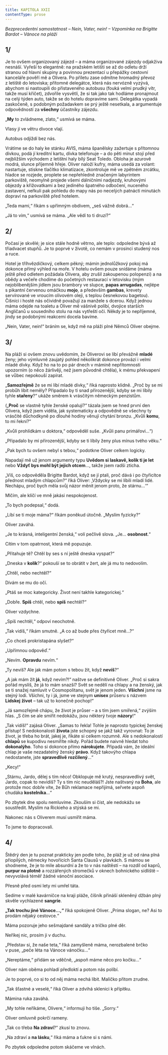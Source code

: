 ```yaml
---
title: KAPITOLA XXII
contentType: prose
---
```


_Bezprecedentní samostatnost – Nein, Vater, nein! – Vzpomínka na Brigitte Bardot – Vánoce na pláži_

## 1/

Je to ovšem organizovaný zájezd – a máma organizované zájezdy odjakživa nesnáší. Vyřeší to elegantně: na pražském letišti se až do odletu drží stranou od hlavní skupiny a povinnou prezentací u přepážky cestovní kanceláře pověří mě a Olivera. Po příletu zase odmítne hromadný převoz z letiště do letoviska; přítomné delegátce, která nás nervózně vyzývá, abychom si nastoupili do přistaveného autobusu (fouká velmi prudký vítr, takže musí křičet), zdvořile vysvětlí, že si tak jako tak hodláme pronajmout na celý týden auto, takže se do hotelu dopravíme sami. Delegátka vypadá zaskočeně, s podobným požadavkem se prý ještě nesetkala, a argumentuje odpovědností za **všechny** účastníky zájezdu.

„**My** to zvládneme, zlato,“ usmívá se máma.

Vlasy jí ve větru divoce vlají.

Autobus odjíždí bez nás.

Vrátíme se do haly ke stánku AVIS, máma španělsky zažertuje s přítomnou dívkou, podá jí kreditní kartu, dívka telefonuje – a do pěti minut stojí před nejbližším východem z letištní haly bílý Seat Toledo. Obloha je azurově modrá, slunce příjemně hřeje. Oliver naloží kufry, máma usedá za volant: nastartuje, stiskne tlačítko klimatizace, zkontroluje mě ve zpětném zrcátku, hladce se rozjede, proplete se nepřehledně značeným labyrintem parkoviště, neomylně projede všemi dálničními nadjezdy, kruhovými objezdy a křižovatkami a bez jediného špatného odbočení, nuceného zastavení, neřkuli pak pohledu do mapy nás po necelých patnácti minutách dopraví na parkoviště před hotelem.

„Teda mami,“ říkám s upřímným obdivem, „seš vážně dobrá…“

„Já to vím,“ usmívá se máma. „Ale vědí to ti druzí?“

## 2/

Počasí je skvělé; je sice stále hodně větrno, ale teplo: odpoledne bývá až třiadvacet stupňů. Je to poprvé v životě, co nemám v prosinci studený nos a ruce.

Hotel je tříhvězdičkový, celkem pěkný; mámin jednolůžkový pokoj má dokonce přímý výhled na moře. V hotelu ovšem pouze snídáme (máma ještě před odletem požádala Olivera, aby zrušil zakoupenou polopenzi) a na obědy a večeře chodíme do početných restaurací v letovisku (mým nejoblíbenějším jídlem jsou brambory ve slupce, **papas arrugadas**, nejlépe s pikantní červenou omáčkou **mojo**, a především **gambas**, krevety servírované ve vroucím olivovém oleji, s teplou česnekovou bagetou). Číšníci i hosté nás očividně považují za manžele s dcerou. Když jednou máma odejde na toaletu a Oliver mě vášnivě políbí, dvojice starších Angličanů u sousedního stolu na nás vytřeští oči. Někdy je to nepříjemné, jindy se podobnými reakcemi docela bavíme.

„Nein, Vater, nein!“ bráním se, když mě na pláži plné Němců Oliver obejme.

## 3/

Na pláži si ovšem znovu uvědomím, že Oliverovi se líbí převážně **mladé** ženy; jeho výmluvně zaujatý pohled několikrát dokonce provází i velmi mladé dívky. Když ho na to po pár dnech v mámině nepřítomnosti upozorním (o něco žárlivěji, než jsem původně chtěla), k mému překvapení se vůbec nepokouší zapírat.

„**Samozřejmě** že se mi líbí mladé dívky,“ říká naprosto klidně. „Proč by se mi probůh líbit neměly? Připadalo by ti snad přirozenější, kdyby se mi líbily tyhle **stařeny**?“ ukáže směrem k vrásčitým německým penzistům.

(„**Proč** se vlastně tyhle ženské opalují?“ tázala jsem se hned první den Olivera, když jsem viděla, jak systematicky a odpovědně se všechny ty vrásčité důchodkyně po dlouhé hodiny věnují chytání bronzu. „Kvůli **komu**, to mi řekni?“

„Kvůli prohlídkám u doktora,“ odpověděl suše. „Kvůli panu primářovi…“)

„Připadalo by mi přirozenější, kdyby se ti líbily ženy plus mínus tvého věku.“

„Pak bych tu ovšem nebyl s tebou,“ podotkne Oliver celkem logicky.

Napadají mě už jenom argumenty typu **Uvědom si laskavě, kolik ti je let** nebo **Vždyť bys mohl být jejich otcem**…, takže jsem radši zticha.

„Víš, co odpověděla Brigitte Bardot, když se jí ptali, proč dává i po čtyřicítce přednost mladým chlapcům?“ říká Oliver: ‚Vždycky se mi líbili mladí lidé. Nechápu, proč bych měla svůj názor měnit jenom proto, že stárnu…‘“

Mlčím, ale klíčí ve mně jakási nespokojenost.

„To bych podepsal,“ dodá.

„Líbí se ti moje máma?“ říkám poněkud útočně. „Myslím fyzicky?“

Oliver zaváhá.

„Je to krásná, inteligentní ženská,“ volí pečlivě slova. „Je… **oso­b­nost**.“

Cítím v tom opatrnost, která mě popuzuje.

„Přitahuje tě? Chtěl by ses s ní ještě dneska vyspat?“

„Dneska v **kolik**?“ pokouší se to obrátit v žert, ale já mu to nedovolím.

„Chtěl, nebo nechtěl?“

Dívám se mu do očí.

„Ptáš se moc kategoricky. Život není takhle kategorickej.“

„Dobře. **Spíš** chtěl, nebo **spíš** nechtěl?“

Oliver vzdychne.

„Spíš nechtěl,“ odpoví neochotně.

„Tak vidíš,“ říkám smutně. „A co až bude přes čtyřicet mně…?“

„Co chceš prokristapána slyšet?“

„Upřímnou odpověď.“

„Nevím. **Opravdu** nevím.“

„Ty nevíš? Ale jak mám potom s tebou žít, když **nevíš**?“

„A jak mám žít **já**, když nevím?!“ naštve se definitivně Oliver. „Proč si sakra pořád myslíš, že já to mám snazší? Svět se nedělí na chlapy a na ženský, jak se ti snažej namluvit v Cosmopolitanu, svět je jenom jeden. **Všichni** jsme na stejný lodi. Všichni, ty i já, jsme ve stejnym **unisex** průseru s názvem **Lidskej** **život** – tak už to konečně pochop!“

„Já samozřejmě chápu, že život je průser – a s tím jsem smířená,“ zvýším hlas. „S čím se ale smířit nedokážu, jsou některý tvoje **názory**!“

„Tak vidíš!“ zajásá Oliver. „Samas to řekla! Tohle je naprosto typickej ženskej přístup! S nedokonalostí **života** jste schopný se jakž takž vyrovnat: To je život, je třeba ho brát, jakej je, říkáte si celkem rozumně. Ale s nedokonalostí **chlapů** se kupodivu nesmíříte nikdy. Pořád budete naivně hledat toho **dokonalýho**. Toho si dokonce přímo **nárokujete**. Připadá vám, že ideální chlap je vaše nezadatelný ženský **právo**. Když takovýho chlapa nedostanete, jste **spravedlivě** **rozčilený**…“

„Kecy!“

„Stárnu, Jardo, dělej s tím něco! Obklopuje mě krutý, nespravedlivý svět, Jardo, copak to nevidíš? Ty s tím nic neuděláš?! Jste naštvaný na **Boha**, ale protože moc dobře víte, že Bůh reklamace nepřijímá, seřvete aspoň chudáka **kostelníka**…“

Po zbytek dne spolu nemluvíme. Zkouším si číst, ale nedokážu se soustředit. Myslím na Rickieho a stýská se mi.

Nakonec nás s Oliverem musí usmířit máma.

To jsme to dopracovali.

## 4/

Štědrý den je tu poznat prakticky jen podle toho, že pláž je už od rána plná přiopilých, německy hovořících Santa Clausů v plavkách. S mámou se shodneme, že je to mile absurdní a že to v nás naštěstí – na rozdíl od kaprů, **purpur na plotně** a rozzářených stromečků v oknech bohnického sídliště – nevyvolává téměř žádné vánoční asociace.

Přesně před osmi lety mi umřel táta.

Sedíme v malé kavárničce na kraji pláže, číšník přináší skleněný džbán plný skvěle vychlazené **sangríe**.

**„Tak trochu jiné Vánoce…,“** říká spokojeně Oliver. „Prima slogan, ne? Asi to prodám nějaký cestovce.“

Máma pozoruje jeho sešmajdané sandály a tričko plné děr.

Neříkej nic, prosím ji v duchu.

„Představ si, že naše teta,“ říká zamyšleně máma, nerozbalené brčko v puse, „peče léta na Vánoce vánočku…“

„Nereptáme,“ přidám se vděčně, „aspoň máme něco pro kočku…“

Oliver nám oběma pohladí předloktí a potom nás políbí.

Je to poprvé, co si to od něj máma nechá líbit. Maličko přitom zrudne.

„Tak šťastné a veselé,“ říká Oliver a zdvihá sklenici k přípitku.

Mámina ruka zaváhá.

„My tohle neříkáme, Olivere,“ informuji ho tiše. „Sorry.“

Oliver omluvně pokrčí rameny.

„Tak co třeba **Na zdraví**?“ zkusí to znovu.

„Na zdraví a **na lásku**,“ říká máma a ťukne si s námi.

Po zbytek odpoledne potom skáčeme ve vlnách.
